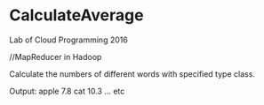 # CalculateAverage

Lab of Cloud Programming 2016

//MapReducer in Hadoop

Calculate the numbers of different words with specified type class.

Output: apple 7.8 
        cat 10.3
        ... etc
        
